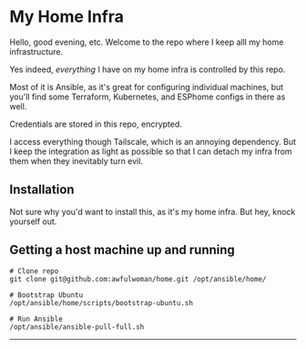 # My Home Infra

Hello, good evening, etc. Welcome to the repo where I keep alll my home infrastructure.

Yes indeed, *everything* I have on my home infra is controlled by this repo. 

Most of it is Ansible, as it's great for configuring individual machines, but you'll find some Terraform, Kubernetes, and ESPhome configs in there as well. 

Credentials are stored in this repo, encrypted.

I access everything though Tailscale, which is an annoying dependency. But I keep the integration as light as possible so that I can detach my infra from them when they inevitably turn evil.

## Installation

Not sure why you'd want to install this, as it's my home infra. But hey, knock yourself out.

## Getting a host machine up and running

```
# Clone repo
git clone git@github.com:awfulwoman/home.git /opt/ansible/home/

# Bootstrap Ubuntu
/opt/ansible/home/scripts/bootstrap-ubuntu.sh

# Run Ansible
/opt/ansible/ansible-pull-full.sh
```
---
